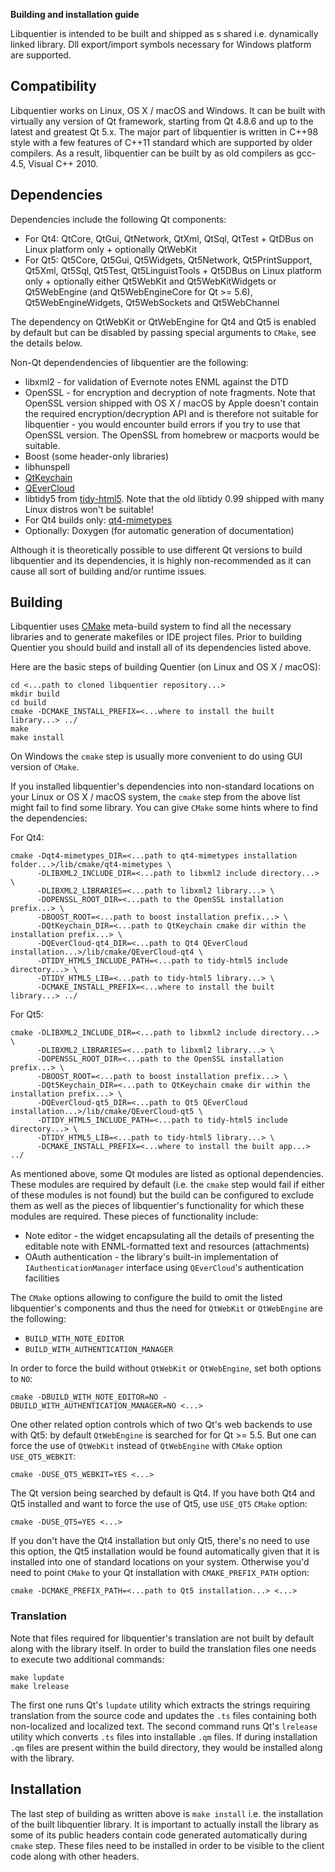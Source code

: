 **Building and installation guide**

Libquentier is intended to be built and shipped as s shared i.e. dynamically linked library. Dll export/import symbols necessary for Windows platform are supported.

## Compatibility

Libquentier works on Linux, OS X / macOS and Windows. It can be built with virtually any version of Qt framework,
starting from Qt 4.8.6 and up to the latest and greatest Qt 5.x. The major part of libquentier is written in C++98 style
with a few features of C++11 standard which are supported by older compilers. As a result, libquentier can be built
by as old compilers as gcc-4.5, Visual C++ 2010.

## Dependencies

Dependencies include the following Qt components:
 * For Qt4: QtCore, QtGui, QtNetwork, QtXml, QtSql, QtTest + QtDBus on Linux platform only + optionally QtWebKit
 * For Qt5: Qt5Core, Qt5Gui, Qt5Widgets, Qt5Network, Qt5PrintSupport, Qt5Xml, Qt5Sql, Qt5Test, Qt5LinguistTools + Qt5DBus on Linux platform only + optionally either Qt5WebKit and Qt5WebKitWidgets or Qt5WebEngine (and Qt5WebEngineCore for Qt >= 5.6), Qt5WebEngineWidgets, Qt5WebSockets and Qt5WebChannel

The dependency on QtWebKit or QtWebEngine for Qt4 and Qt5 is enabled by default but can be disabled by passing special arguments to `CMake`, see the details below.

Non-Qt dependendencies of libquentier are the following:
 * libxml2 - for validation of Evernote notes ENML against the DTD
 * OpenSSL - for encryption and decryption of note fragments. Note that OpenSSL version shipped with OS X / macOS by Apple doesn't contain the required encryption/decryption API and is therefore not suitable for libquentier - you would encounter build errors if you try to use that OpenSSL version. The OpenSSL from homebrew or macports would be suitable.
 * Boost (some header-only libraries)
 * libhunspell
 * [QtKeychain](https://github.com/frankosterfeld/qtkeychain)
 * [QEverCloud](https://github.com/d1vanov/QEverCloud)
 * libtidy5 from [tidy-html5](https://github.com/htacg/tidy-html5). Note that the old libtidy 0.99 shipped with many Linux distros won't be suitable!
 * For Qt4 builds only: [qt4-mimetypes](https://github.com/d1vanov/qt4-mimetypes)
 * Optionally: Doxygen (for automatic generation of documentation)

Although it is theoretically possible to use different Qt versions to build libquentier and its dependencies, it is highly
non-recommended as it can cause all sort of building and/or runtime issues.

## Building

Libquentier uses [CMake](https://cmake.org) meta-build system to find all the necessary libraries and to generate makefiles
or IDE project files. Prior to building Quentier you should build and install all of its dependencies listed above.

Here are the basic steps of building Quentier (on Linux and OS X / macOS):
```
cd <...path to cloned libquentier repository...>
mkdir build
cd build
cmake -DCMAKE_INSTALL_PREFIX=<...where to install the built library...> ../
make
make install
```

On Windows the `cmake` step is usually more convenient to do using GUI version of `CMake`.
	
If you installed libquentier's dependencies into non-standard locations on your Linux or OS X / macOS system, the `cmake` step
from the above list might fail to find some library. You can give `CMake` some hints where to find the dependencies:

For Qt4:
```
cmake -Dqt4-mimetypes_DIR=<...path to qt4-mimetypes installation folder...>/lib/cmake/qt4-mimetypes \
      -DLIBXML2_INCLUDE_DIR=<...path to libxml2 include directory...> \
      -DLIBXML2_LIBRARIES=<...path to libxml2 library...> \
      -DOPENSSL_ROOT_DIR=<...path to the OpenSSL installation prefix...> \
      -DBOOST_ROOT=<...path to boost installation prefix...> \
      -DQtKeychain_DIR=<...path to QtKeychain cmake dir within the installation prefix...> \
      -DQEverCloud-qt4_DIR=<...path to Qt4 QEverCloud installation...>/lib/cmake/QEverCloud-qt4 \
      -DTIDY_HTML5_INCLUDE_PATH=<...path to tidy-html5 include directory...> \
      -DTIDY_HTML5_LIB=<...path to tidy-html5 library...> \
      -DCMAKE_INSTALL_PREFIX=<...where to install the built library...> ../
```
For Qt5:
```
cmake -DLIBXML2_INCLUDE_DIR=<...path to libxml2 include directory...> \
      -DLIBXML2_LIBRARIES=<...path to libxml2 library...> \
      -DOPENSSL_ROOT_DIR=<...path to the OpenSSL installation prefix...> \
      -DBOOST_ROOT=<...path to boost installation prefix...> \
      -DQt5Keychain_DIR=<...path to QtKeychain cmake dir within the installation prefix...> \
      -DQEverCloud-qt5_DIR=<...path to Qt5 QEverCloud installation...>/lib/cmake/QEverCloud-qt5 \
      -DTIDY_HTML5_INCLUDE_PATH=<...path to tidy-html5 include directory...> \
      -DTIDY_HTML5_LIB=<...path to tidy-html5 library...> \
      -DCMAKE_INSTALL_PREFIX=<...where to install the built app...> ../
```

As mentioned above, some Qt modules are listed as optional dependencies. These modules are required by default (i.e. the `cmake` step would fail if either of these modules is not found) but the build can be configured to exclude them as well as the pieces of libquentier's functionality for which these modules are required.
These pieces of functionality include:
 * Note editor - the widget encapsulating all the details of presenting the editable note with ENML-formatted text and resources (attachments)
 * OAuth authentication - the library's built-in implementation of `IAuthenticationManager` interface using `QEverCloud`'s authentication facilities

The `CMake` options allowing to configure the build to omit the listed libquentier's components and thus the need for `QtWebKit` or `QtWebEngine` are the following:
 * `BUILD_WITH_NOTE_EDITOR`
 * `BUILD_WITH_AUTHENTICATION_MANAGER`

In order to force the build without `QtWebKit` or `QtWebEngine`, set both options to `NO`:
```
cmake -DBUILD_WITH_NOTE_EDITOR=NO -DBUILD_WITH_AUTHENTICATION_MANAGER=NO <...>
```

One other related option controls which of two Qt's web backends to use with Qt5: by default `QtWebEngine` is searched for for Qt >= 5.5. But one can force the use of `QtWebKit` instead of `QtWebEngine` with `CMake` option `USE_QT5_WEBKIT`:
```
cmake -DUSE_QT5_WEBKIT=YES <...>
```

The Qt version being searched by default is Qt4. If you have both Qt4 and Qt5 installed and want to force the use of Qt5, use `USE_QT5` `CMake` option:
```
cmake -DUSE_QT5=YES <...>
```

If you don't have the Qt4 installation but only Qt5, there's no need to use this option, the Qt5 installation would be found automatically given that it is installed into one of standard locations on your system. Otherwise you'd need to point `CMake` to your Qt installation with `CMAKE_PREFIX_PATH` option:
```
cmake -DCMAKE_PREFIX_PATH=<...path to Qt5 installation...> <...>
```

### Translation

Note that files required for libquentier's translation are not built by default along with the library itself. In order to build
the translation files one needs to execute two additional commands:
```
make lupdate
make lrelease
```
The first one runs Qt's `lupdate` utility which extracts the strings requiring translation from the source code and updates
the `.ts` files containing both non-localized and localized text. The second command runs Qt's `lrelease` utility which
converts `.ts` files into installable `.qm` files. If during installation `.qm` files are present within the build directory,
they would be installed along with the library.

## Installation

The last step of building as written above is `make install` i.e. the installation of the built libquentier library. It is important
to actually install the library as some of its public headers contain code generated automatically during `cmake` step. These files
need to be installed in order to be visible to the client code along with other headers.
